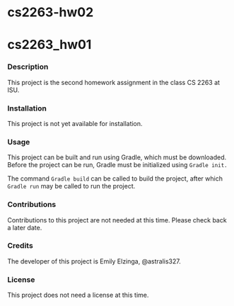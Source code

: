 # cs2263-hw02

# cs2263_hw01

### Description

This project is the second homework assignment in the class CS 2263 at ISU.

### Installation

This project is not yet available for installation.

### Usage

This project can be built and run using Gradle, which must be downloaded. Before
the project can be run, Gradle must be initialized using `Gradle init.`

The command `Gradle build` can be called to build the project, after which `Gradle run`
may be called to run the project.

### Contributions
Contributions to this project are not needed at this time. Please check back a later date.

### Credits
The developer of this project is Emily Elzinga, @astralis327.

### License
This project does not need a license at this time.
